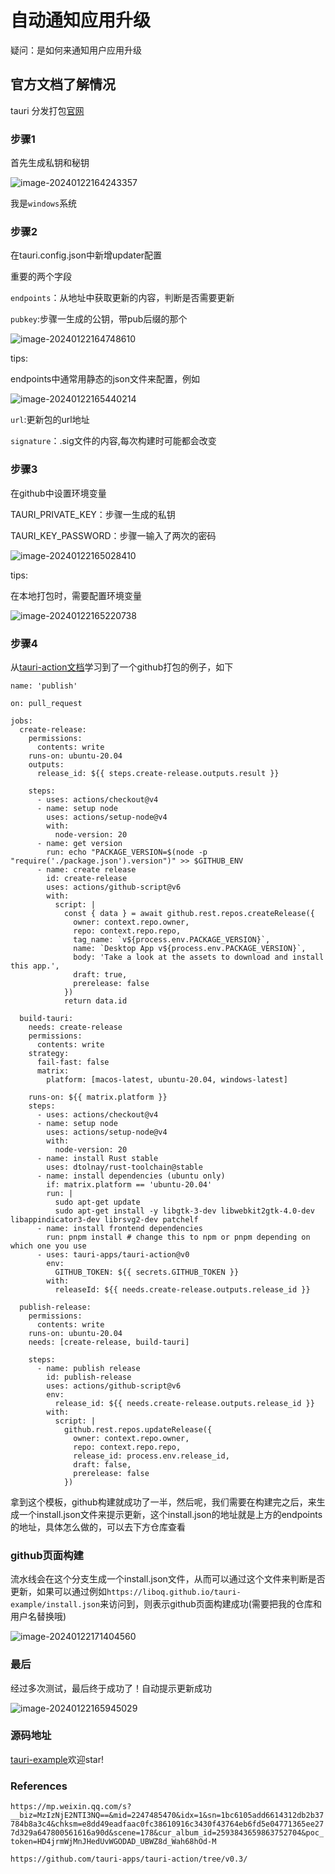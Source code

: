 # 自动通知应用升级

疑问：是如何来通知用户应用升级

## 官方文档了解情况

tauri 分发打包[官网](https://tauri.app/zh-cn/v1/guides/distribution/updater)

### 步骤1

首先生成私钥和秘钥

![image-20240122164243357](https://pikachu-2022-1305579406.cos.ap-nanjing.myqcloud.com/markdown/image-20240122164243357.png)

我是`windows`系统

### 步骤2

在tauri.config.json中新增updater配置

重要的两个字段

`endpoints`：从地址中获取更新的内容，判断是否需要更新

`pubkey`:步骤一生成的公钥，带pub后缀的那个

![image-20240122164748610](https://pikachu-2022-1305579406.cos.ap-nanjing.myqcloud.com/markdown/image-20240122164748610.png)

tips:

endpoints中通常用静态的json文件来配置，例如

![image-20240122165440214](https://pikachu-2022-1305579406.cos.ap-nanjing.myqcloud.com/markdown/image-20240122165440214.png)

`url`:更新包的url地址

`signature`：.sig文件的内容,每次构建时可能都会改变

### 步骤3

在github中设置环境变量

TAURI_PRIVATE_KEY：步骤一生成的私钥

TAURI_KEY_PASSWORD：步骤一输入了两次的密码



![image-20240122165028410](https://pikachu-2022-1305579406.cos.ap-nanjing.myqcloud.com/markdown/image-20240122165028410.png)

tips:

在本地打包时，需要配置环境变量

![image-20240122165220738](https://pikachu-2022-1305579406.cos.ap-nanjing.myqcloud.com/markdown/image-20240122165220738.png)

### 步骤4

从[tauri-action文档](https://github.com/tauri-apps/tauri-action/tree/v0.3/)学习到了一个github打包的例子，如下

```
name: 'publish'

on: pull_request

jobs:
  create-release:
    permissions:
      contents: write
    runs-on: ubuntu-20.04
    outputs:
      release_id: ${{ steps.create-release.outputs.result }}

    steps:
      - uses: actions/checkout@v4
      - name: setup node
        uses: actions/setup-node@v4
        with:
          node-version: 20
      - name: get version
        run: echo "PACKAGE_VERSION=$(node -p "require('./package.json').version")" >> $GITHUB_ENV
      - name: create release
        id: create-release
        uses: actions/github-script@v6
        with:
          script: |
            const { data } = await github.rest.repos.createRelease({
              owner: context.repo.owner,
              repo: context.repo.repo,
              tag_name: `v${process.env.PACKAGE_VERSION}`,
              name: `Desktop App v${process.env.PACKAGE_VERSION}`,
              body: 'Take a look at the assets to download and install this app.',
              draft: true,
              prerelease: false
            })
            return data.id

  build-tauri:
    needs: create-release
    permissions:
      contents: write
    strategy:
      fail-fast: false
      matrix:
        platform: [macos-latest, ubuntu-20.04, windows-latest]

    runs-on: ${{ matrix.platform }}
    steps:
      - uses: actions/checkout@v4
      - name: setup node
        uses: actions/setup-node@v4
        with:
          node-version: 20
      - name: install Rust stable
        uses: dtolnay/rust-toolchain@stable
      - name: install dependencies (ubuntu only)
        if: matrix.platform == 'ubuntu-20.04'
        run: |
          sudo apt-get update
          sudo apt-get install -y libgtk-3-dev libwebkit2gtk-4.0-dev libappindicator3-dev librsvg2-dev patchelf
      - name: install frontend dependencies
        run: pnpm install # change this to npm or pnpm depending on which one you use
      - uses: tauri-apps/tauri-action@v0
        env:
          GITHUB_TOKEN: ${{ secrets.GITHUB_TOKEN }}
        with:
          releaseId: ${{ needs.create-release.outputs.release_id }}

  publish-release:
    permissions:
      contents: write
    runs-on: ubuntu-20.04
    needs: [create-release, build-tauri]

    steps:
      - name: publish release
        id: publish-release
        uses: actions/github-script@v6
        env:
          release_id: ${{ needs.create-release.outputs.release_id }}
        with:
          script: |
            github.rest.repos.updateRelease({
              owner: context.repo.owner,
              repo: context.repo.repo,
              release_id: process.env.release_id,
              draft: false,
              prerelease: false
            })
```

拿到这个模板，github构建就成功了一半，然后呢，我们需要在构建完之后，来生成一个install.json文件来提示更新，这个install.json的地址就是上方的endpoints的地址，具体怎么做的，可以去下方仓库查看



### github页面构建

流水线会在这个分支生成一个install.json文件，从而可以通过这个文件来判断是否更新，如果可以通过例如`https://liboq.github.io/tauri-example/install.json`来访问到，则表示github页面构建成功(需要把我的仓库和用户名替换哦)

![image-20240122171404560](https://pikachu-2022-1305579406.cos.ap-nanjing.myqcloud.com/markdown/image-20240122171404560.png)



### 最后

经过多次测试，最后终于成功了！自动提示更新成功

![image-20240122165945029](https://pikachu-2022-1305579406.cos.ap-nanjing.myqcloud.com/markdown/image-20240122165945029.png)

### 源码地址

[tauri-example](https://github.com/Liboq/tauri-example/tree/main)欢迎star!

### References

`https://mp.weixin.qq.com/s?__biz=MzIzNjE2NTI3NQ==&mid=2247485470&idx=1&sn=1bc6105add6614312db2b37784b8a3c4&chksm=e8dd49eadfaac0fc38610916c3430f43764eb6fd5e04771365ee277d329a647800561616a90d&scene=178&cur_album_id=2593843659863752704&poc_token=HD4jrmWjMnJHedUvWGODAD_UBWZ8d_Wah68hOd-M`

`https://github.com/tauri-apps/tauri-action/tree/v0.3/`